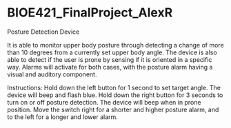 # BIOE421_FinalProject_AlexR

Posture Detection Device

It is able to monitor upper body posture through detecting a change of more than 10 degrees from a currently set upper body angle. 
The device is also able to detect if the user is prone by sensing if it is oriented in a specific way. 
Alarms will activate for both cases, with the posture alarm having a visual and auditory component. 

Instructions:
Hold down the left button for 1 second to set target angle. The device will beep and flash blue.
Hold down the right button for 3 seconds to turn on or off posture detection. The device will beep when in prone position. 
Move the switch right for a shorter and higher posture alarm, and to the left for a longer and lower alarm. 
